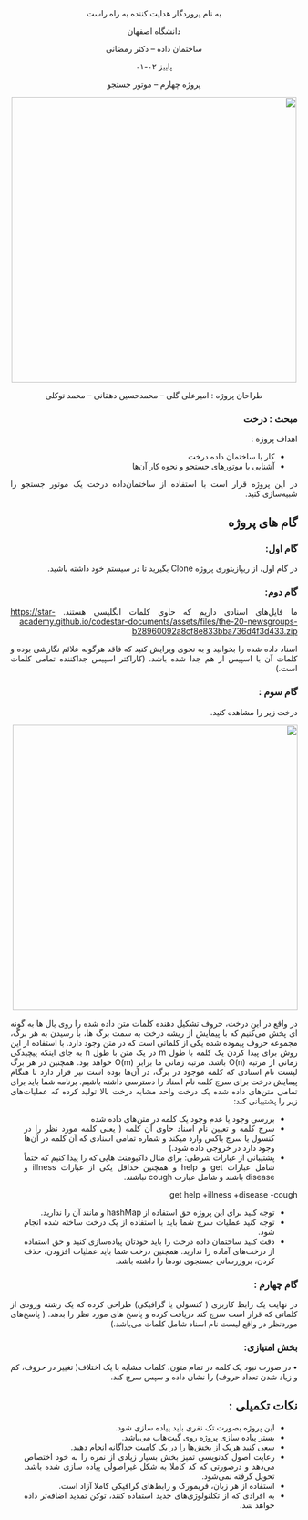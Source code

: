 <div dir='rtl' align="center">
به نام پروردگار هدایت کننده به راه راست

  دانشگاه اصفهان

  ساختمان داده – دکتر رمضانی 

  پاییز ۰۲-۰۱

  پروژه چهارم –  موتور جستجو 


<img src="https://s24.picofile.com/file/8456084100/Picture44.png"  width="500"/>
  
  طراحان پروژه : امیرعلی گلی – محمدحسین دهقانی – محمد توکلی
</div>

<div dir='rtl' align="justify">
  
### مبحث : درخت 
اهداف پروژه :
+ کار با ساختمان داده درخت
+ آشنایی با موتورهای جستجو و نحوه کار آن‌ها



در این پروژه قرار است با استفاده از ساختمان‌داده درخت یک موتور جستجو را شبیه‌سازی کنید.

## گام های پروژه
### گام اول:
در گام اول، از ریپازیتوری پروژه Clone بگیرید تا در سیستم خود داشته باشید.
### گام دوم:
ما فایل‌های اسنادی داریم که حاوی کلمات انگلیسی هستند. 
https://star-academy.github.io/codestar-documents/assets/files/the-20-newsgroups-b28960092a8cf8e833bba736d4f3d433.zip  

اسناد داده شده را بخوانید و به نحوی ویرایش کنید که فاقد هرگونه علائم نگارشی بوده و کلمات آن با اسپیس از هم جدا شده باشد. (کاراکتر اسپیس جداکننده تمامی کلمات است.)


### گام سوم :
  درخت زیر را مشاهده کنید.
  
<img src="https://s24.picofile.com/file/8456084134/Picture45.png"  width="500"/>

در واقع در این درخت، حروف تشکیل دهنده کلمات متن داده شده را روی یال ها به گونه ای پخش می‌کنیم که با پیمایش از ریشه درخت به سمت برگ ها، با رسیدن به هر برگ، مجموعه حروف پیموده شده یکی از کلماتی است که در متن وجود دارد. با استفاده از این روش برای پیدا کردن یک کلمه با طول m در یک متن با طول n به جای اینکه پیچیدگی زمانی از مرتبه O(n) باشد، مرتبه زمانی ما برابر O(m) خواهد بود.
همچنین در هر برگ لیست نام اسنادی که کلمه موجود در برگ، در آن‌ها بوده است نیز قرار دارد تا هنگام پیمایش درخت برای سرچ کلمه نام اسناد را دسترسی داشته باشیم.
برنامه شما باید برای تمامی متن‌های داده شده یک درخت واحد مشابه درخت بالا تولید کرده که عملیات‌های زیر را پشتیبانی کند:

-	بررسی وجود یا عدم وجود یک کلمه در متن‌های داده شده
-	سرچ کلمه و تعیین نام  اسناد حاوی آن کلمه ( یعنی کلمه مورد نظر را در کنسول یا سرچ باکس وارد میکند و شماره تمامی اسنادی که آن کلمه در آن‌‌ها وجود دارد در خروجی داده شود.)
-	پشتیبانی از عبارات شرطی:
برای مثال داکیومنت هایی که را پیدا کنیم که حتماً شامل عبارات get و help و همچنین حداقل یکی از عبارات illness و disease باشند و شامل عبارت cough نباشند.

get help +illness +disease -cough

-	توجه کنید برای این پروژه حق استفاده از hashMap و مانند آن را ندارید.
-	توجه کنید عملیات سرچ شما باید با استفاده از یک درخت ساخته شده انجام شود.
- دقت کنید ساختمان داده درخت را باید خودتان پیاده‌سازی کنید و حق استفاده از درخت‌های آماده را ندارید. همچنین درخت شما باید عملیات افزودن، حذف کردن، بروزرسانی  جستجوی نود‌ها را داشته باشد.

### گام چهارم : 
 در نهایت یک رابط کاربری (‌ کنسولی یا گرافیکی) طراحی کرده که یک رشته ورودی از کلماتی که قرار است سرچ کند دریافت کرده و پاسخ های مورد نظر را بدهد. ( پاسخ‌های موردنظر در واقع لیست نام اسناد شامل کلمات می‌باشد.)



### بخش امتیازی:
•	در صورت نبود یک کلمه در تمام متون، کلمات مشابه با یک اختلاف( تغییر در حروف، کم و زیاد شدن تعداد حروف)  را نشان داده و سپس سرچ کند.


## نکات تکمیلی :
+ این پروژه بصورت تک نفری باید پیاده سازی شود.
+ بستر پیاده سازی پروژه روی گیت‌هاب می‌باشد.
+ سعی کنید هریک از بخش‌ها را در یک کامیت جداگانه انجام دهید.
+ رعایت اصول کدنویسی تمیز بخش بسیار زیادی از نمره را به خود اختصاص می‌دهد و درصورتی که کد کاملا به شکل غیراصولی پیاده سازی شده باشد. تحویل گرفته نمی‌شود.
+ استفاده از هر زبان، فریمورک و رابط‌های گرافیکی کاملا آزاد است.
+ به افرادی که از تکلنولوژی‌های جدید استفاده کنند، توکن تمدید اضافه‌تر داده خواهد شد.




</div>
